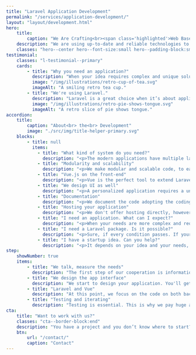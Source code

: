 ```yaml
---
title: "Laravel Application Development"
permalink: "/services/application-development/"
layout: "layout/development.html"
hero:
    title:
        caption: "We Are Crafting<br><span class='highlighted'>Web Based Applications</span>"
    description: "We are using up-to-date and reliable technologies to develop the end-product."
    classes: "hero--center hero--font-size:small hero--padding-block:small"
testimonial:
    classes: "l-testimonial--primary"
    cards:
        - title: "Why you need an application?"
          description: "When your idea requires complex and unique solutions that are not easy to implement with a simple CMS or any other ready-to-use solution, the time has come to think about a web application."
          image: "/img/illustrations/retro-cup-of-tea.svg"
          imageAlt: "A smiling retro tea cup."
        - title: "We're using Laravel."
          description: "Laravel is a great choice when it’s about application development. It’s a complex and powerful PHP framework with a huge ecosystem around it. We have a deep knowledge of Laravel. Also, besides using it, we are contributors as well."
          image: "/img/illustrations/retro-pie-shows-tongue.svg"
          imageAlt: "A retro slice of pie shows tongue."
accordion:
    title:
        caption: "About<br> the<br> Development"
        image: "./src/img/title-helper-primary.svg"
    blocks:
        - title: null
          items:
            - title: "What kind of system do you need?"
              description: "<p>The modern applications have multiple layers to serve the needs of the users eaisly. Maybe, you need an API layer, or a more complex CMS, we can help you.</p>"
            - title: "Modularity and scalability"
              description: "<p>We make modular and scalable code, to easily adopt to the needs that come later. Also, this approach makes the application easily testable and extendable.</p>"
            - title: "Vue.js on the front-end"
              description: "<p>Vue is the perfect tool to extend Laravel on the front-end. It covers everything we need, yet your application will be light and flexible.</p>"
            - title: "We design UI as well"
              description: "<p>A personalized application requires a unique UI as well. We design and set it up for you. You will get a clean and straightforward interface.</p>"
            - title: "Documentation"
              description: "<p>We document the code adopting the coding and documenting standards, to make the application easily understandable and futureproof. Also, documentation allows tools like static analysis to prevent bugs and issues.</p>"
            - title: "Hosting your application"
              description: "<p>We don't offer hosting directly, however based on our experience we can suggest reliable hosting services that fits your application.</p>"
            - title: "I need an application. What can I expect?"
              description: "<p>When your needs are more complex and require unique implementation, probably you need an application that offers more than WordPress. In this case, we are working with Laravel and adjust the environment to the framework.</p><p>We can design your UI as well alongside building the front-end based on Vue, which provides a modern, flexible and powerful interface.</p>"
            - title: "I need a Laravel package. Is it possible?"
              description: "<p>Sure, if every condition passes. If your needs matches that we can offer and your Laravel app is ready to handle the package, it can be done.</p><p>Deprecated Laravel versions do not get support, so update your application before planning to integrate a package.</p>"
            - title: "I have a startup idea. Can you help?"
              description: "<p>It depends on your idea and your needs, but we are sure that we can be a great fit.</p><p>By working with a modern stack (Laravel, Vue.js), we are sure that we can help you to take the next step. We can allocate our time once in a while for 3-6 months. But of course, we can adapt.</p>"
step:
    showNumber: true
    items:
        - title: "We talk, measure the needs"
          description: "The first step of our cooperation is information gathering and documentation writing to measure the project and set the goals."
        - title: "We design the app interface"
          description: "We start to design your application. You'll get a prototype in HTML and CSS that you can approve."
        - title: "Laravel and Vue"
          description: "At this point, we focus on the code on both back-end and front-end. This is where we build your app's core and functionality."
        - title: "Testing and iterating"
          description: "Testing is essential. This is why we pay huge attention to writing tests and fix the bugs we or you find. Then iterate."
cta:
    title: "Want to work with us?"
    classes: "cta--border-block:end"
    description: "You have a project and you don’t know where to start? Feel free to contact us to discuss you project’s details. Maybe we can help you."
    btn:
        url: "/contact/"
        caption: "Contact"
---
```

